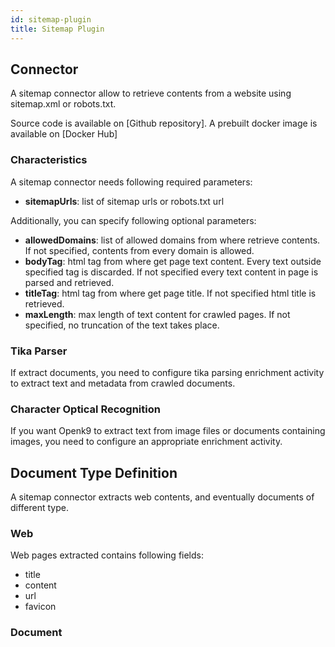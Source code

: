 ```yaml
---
id: sitemap-plugin
title: Sitemap Plugin
---
```


## Connector

A sitemap connector allow to retrieve contents from a website using sitemap.xml or robots.txt.

Source code is available on [Github repository]. A prebuilt docker image is available on [Docker Hub]


### Characteristics

A sitemap connector needs following required parameters:

- **sitemapUrls**: list of sitemap urls or robots.txt url

Additionally, you can specify following optional parameters:

- **allowedDomains**: list of allowed domains from where retrieve contents.
If not specified, contents from every domain is allowed.
- **bodyTag**: html tag from where get page text content. Every text outside specified tag is discarded.
If not specified every text content in page is parsed and retrieved.
- **titleTag**: html tag from where get page title. If not specified html title is retrieved.
- **maxLength**: max length of text content for crawled pages. If not specified, no truncation of the text takes place.


### Tika Parser

If extract documents, you need to configure tika parsing enrichment activity to extract text and metadata from
crawled documents.

### Character Optical Recognition

If you want Openk9 to extract text from image files or documents containing images, you need to configure
an appropriate enrichment activity.

## Document Type Definition

A sitemap connector extracts web contents, and eventually documents of different type.

### Web

Web pages extracted contains following fields:

- title
- content
- url
- favicon


### Document


